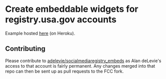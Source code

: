 Create embeddable widgets for registry.usa.gov accounts
====================

Example hosted [here](http://registrywidget.heroku.com) (on Heroku).

## Contributing
Please contribute to [adelevie/socialmediaregistry_embeds](http://github.com/adelevie/socialmediaregistry_embeds) as Alan deLevie's access to that account is fairly permanent. Any changes merged into that repo can then be sent up as pull requests to the FCC fork.
